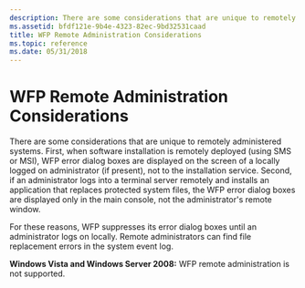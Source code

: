 ```yaml
---
description: There are some considerations that are unique to remotely administered systems.
ms.assetid: bfdf121e-9b4e-4323-82ec-9bd32531caad
title: WFP Remote Administration Considerations
ms.topic: reference
ms.date: 05/31/2018
---
```


# WFP Remote Administration Considerations

There are some considerations that are unique to remotely administered systems. First, when software installation is remotely deployed (using SMS or MSI), WFP error dialog boxes are displayed on the screen of a locally logged on administrator (if present), not to the installation service. Second, if an administrator logs into a terminal server remotely and installs an application that replaces protected system files, the WFP error dialog boxes are displayed only in the main console, not the administrator's remote window.

For these reasons, WFP suppresses its error dialog boxes until an administrator logs on locally. Remote administrators can find file replacement errors in the system event log.

**Windows Vista and Windows Server 2008:** WFP remote administration is not supported.

 

 



